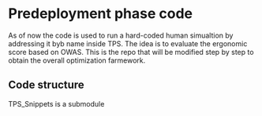 # Predeployment phase code

As of now the code is used to run a hard-coded human simualtion by addressing it byb name inside TPS. The idea is to evaluate the ergonomic score based on OWAS. This is the repo that will be modified step by step to obtain the overall optimization farmework.

## Code structure

TPS_Snippets is a submodule
